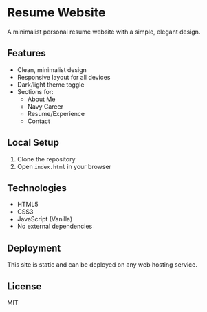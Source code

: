 # Resume Website

A minimalist personal resume website with a simple, elegant design.

## Features

- Clean, minimalist design
- Responsive layout for all devices
- Dark/light theme toggle
- Sections for:
  - About Me
  - Navy Career
  - Resume/Experience
  - Contact

## Local Setup

1. Clone the repository
2. Open `index.html` in your browser

## Technologies

- HTML5
- CSS3
- JavaScript (Vanilla)
- No external dependencies

## Deployment

This site is static and can be deployed on any web hosting service.

## License

MIT 